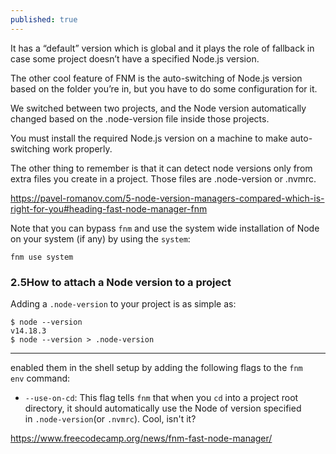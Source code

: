 ```yaml
---
published: true
---
```

It has a “default” version which is global and it plays the role of fallback in case some project doesn’t have a specified Node.js version.


The other cool feature of FNM is the auto-switching of Node.js version based on the folder you’re in, but you have to do some configuration for it.

We switched between two projects, and the Node version automatically changed based on the .node-version file inside those projects.

You must install the required Node.js version on a machine to make auto-switching work properly.

The other thing to remember is that it can detect node versions only from extra files you create in a project. Those files are .node-version or .nvmrc.

  https://pavel-romanov.com/5-node-version-managers-compared-which-is-right-for-you#heading-fast-node-manager-fnm
  
Note that you can bypass `fnm` and use the system wide installation of Node on your system (if any) by using the `system`:

```
fnm use system
```

### 2.5How to attach a Node version to a project

Adding a `.node-version` to your project is as simple as:

```source-shell
$ node --version
v14.18.3
$ node --version > .node-version
```

---

enabled them in the shell setup by adding the following flags to the `fnm env` command:

-   `--use-on-cd`: This flag tells `fnm` that when you `cd` into a project root directory, it should automatically use the Node of version specified in `.node-version`(or `.nvmrc`). Cool, isn't it?

  https://www.freecodecamp.org/news/fnm-fast-node-manager/
